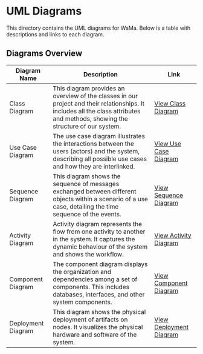 # UML Diagrams

This directory contains the UML diagrams for WaMa. Below is a table with descriptions and links to each diagram.

## Diagrams Overview

| Diagram Name  | Description | Link |
|---------------|-------------|------|
| Class Diagram | This diagram provides an overview of the classes in our project and their relationships. It includes all the class attributes and methods, showing the structure of our system. | [View Class Diagram](./ClassDiagram.png) |
| Use Case Diagram | The use case diagram illustrates the interactions between the users (actors) and the system, describing all possible use cases and how they are interlinked. | [View Use Case Diagram](./UseCaseDiagram.png) |
| Sequence Diagram | This diagram shows the sequence of messages exchanged between different objects within a scenario of a use case, detailing the time sequence of the events. | [View Sequence Diagram](./SequenceDiagram.png) |
| Activity Diagram | Activity diagram represents the flow from one activity to another in the system. It captures the dynamic behaviour of the system and shows the workflow. | [View Activity Diagram](./ActivityDiagram.png) |
| Component Diagram | The component diagram displays the organization and dependencies among a set of components. This includes databases, interfaces, and other system components. | [View Component Diagram](./ComponentDiagram.png) |
| Deployment Diagram | This diagram shows the physical deployment of artifacts on nodes. It visualizes the physical hardware and software of the system. | [View Deployment Diagram](./DeploymentDiagram.png) |